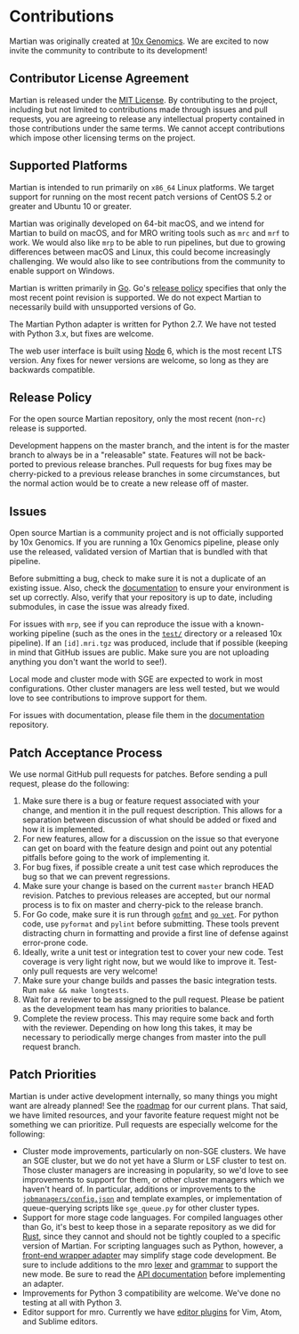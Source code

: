 # Contributions

Martian was originally created at
[10x Genomics](https://www.10xgenomics.com/). We are excited to
now invite the community to contribute to its development!

## Contributor License Agreement
Martian is released under the [MIT License](../LICENSE).  By contributing to
the project, including but not limited to contributions made through issues
and pull requests, you are agreeing to release any intellectual property
contained in those contributions under the same terms.  We cannot accept
contributions which impose other licensing terms on the project.

## Supported Platforms
Martian is intended to run primarily on `x86_64` Linux platforms. We target
support for running on the most recent patch versions of CentOS 5.2 or
greater and Ubuntu 10 or greater.

Martian was originally developed on 64-bit macOS, and we intend for Martian
to build on macOS, and for MRO writing tools such as `mrc` and `mrf` to work.
We would also like `mrp` to be able to run pipelines, but due to growing
differences between macOS and Linux, this could become increasingly challenging.
We would also like to see contributions from the community to enable support
on Windows.

Martian is written primarily in [Go](https://golang.org/).  Go's
[release policy](https://golang.org/doc/devel/release.html#policy) specifies
that only the most recent point revision is supported.  We do not expect
Martian to necessarily build with unsupported versions of Go.

The Martian Python adapter is written for Python 2.7.  We have not tested with
Python 3.x, but fixes are welcome.

The web user interface is built using [Node](https://nodejs.org/) 6, which is
the most recent LTS version.  Any fixes for newer versions are welcome,
so long as they are backwards compatible.

## Release Policy
For the open source Martian repository, only the most recent (non-`rc`)
release is supported.

Development happens on the master branch, and the intent is for the master
branch to always be in a "releasable" state.  Features will not be back-ported
to previous release branches.  Pull requests for bug fixes may be cherry-picked
to a previous release branches in some circumstances, but the normal action
would be to create a new release off of master.

## Issues
Open source Martian is a community project and is not officially supported
by 10x Genomics.  If you are running a 10x Genomics pipeline, please only
use the released, validated version of Martian that is bundled with that
pipeline.

Before submitting a bug, check to make sure it is not a duplicate of an
existing issue.  Also, check the
[documentation](http://martian-lang.org/) to ensure your environment is set up
correctly.  Also, verify that your repository is up to date, including
submodules, in case the issue was already fixed.

For issues with `mrp`, see if you can reproduce the issue
with a known-working pipeline (such as the ones in the [`test/`](../test)
directory or a released 10x pipeline).  If an `[id].mri.tgz` was produced, include
that if possible (keeping in mind that GitHub issues are public.  Make sure you
are not uploading anything you don't want the world to see!).

Local mode and cluster mode with SGE are expected to work in most
configurations. Other cluster managers are less well tested, but we would love
to see contributions to improve support for them.

For issues with documentation, please file them in the
[documentation](https://github.com/martian-lang/martian-docs) repository.

## Patch Acceptance Process
We use normal GitHub pull requests for patches.  Before sending a pull request,
please do the following:

1. Make sure there is a bug or feature request associated with your change, and
mention it in the pull request description.  This allows for a separation
between discussion of what should be added or fixed and how it is implemented.
2. For new features, allow for a discussion on the issue so that everyone can get on
board with the feature design and point out any potential pitfalls before going
to the work of implementing it.
3. For bug fixes, if possible create a unit test case which reproduces the bug
so that we can prevent regressions.
4. Make sure your change is based on the current `master` branch HEAD revision.
Patches to previous releases are accepted, but our normal process is to fix
on master and cherry-pick to the release branch.
4. For Go code, make sure it is run through
[`gofmt`](https://golang.org/cmd/gofmt/) and
[`go vet`](https://golang.org/cmd/vet/).  For python code, use `pyformat` and
`pylint` before submitting.  These tools prevent distracting churn in
formatting and provide a first line of defense against error-prone code.
5. Ideally, write a unit test or integration test to cover your new code. Test
coverage is very light right now, but we would like to improve it.  Test-only pull
requests are very welcome!
6. Make sure your change builds and passes the basic integration tests.  Run
`make && make longtests`.
7. Wait for a reviewer to be assigned to the pull request. Please be patient as
the development team has many priorities to balance.
8. Complete the review process.  This may require some back and forth with the
reviewer.  Depending on how long this takes, it may be necessary to
periodically merge changes from master into the pull request branch.

## Patch Priorities
Martian is under active development internally, so many things you might want
are already planned!  See the [roadmap](http://martian-lang.org/roadmap) for
our current plans.  That said, we have limited resources, and your favorite
feature request might not be something we can prioritize.  Pull requests are
especially welcome for the following:

* Cluster mode improvements, particularly on non-SGE clusters.  We have an
SGE cluster, but we do not yet have a Slurm or LSF cluster to test on.  Those
cluster managers are increasing in popularity, so we'd love to see improvements
to support for them, or other cluster managers which we haven't heard of. In
particular, additions or improvements to the
[`jobmanagers/config.json`](../jobmanagers/config.json) and template examples,
or implementation of queue-querying scripts like `sge_queue.py` for other
cluster types.
* Support for more stage code languages.  For compiled languages other than Go,
it's best to keep those in a separate repository as we did for
[Rust](https://github.com/martian-lang/martian-rust), since they cannot and
should not be tightly coupled to a specific version of Martian.  For scripting
languages such as Python, however, a
[front-end wrapper adapter](../adapters/python/martian_shell.py) may simplify
stage code development.  Be sure to include additions to the mro
[lexer](../src/martian/core/lexer.go) and [grammar](../src/martian/syntax/grammar.y)
to support the new mode.  Be sure to read the
[API documentation](../adapters/README.md) before implementing an adapter.
* Improvements for Python 3 compatibility are welcome.  We've done no testing
at all with Python 3.
* Editor support for mro.  Currently we have [editor plugins](../tools/syntax)
for Vim, Atom, and Sublime editors.
